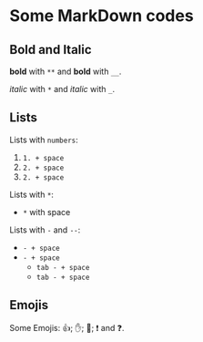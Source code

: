 # Some **MarkDown** codes

## Bold and Italic

**bold** with `**` and __bold__ with `__`.

*italic* with `*` and _italic_ with `_`.

## Lists

Lists with `numbers`:
1. `1. + space`
2. `2. + space`
3. `2. + space`

Lists with `*`:
* `*` with space

Lists with `-` and `--`:
- `- + space`
- `- + space`
  - `tab - + space`
  - `tab - + space`

## Emojis

Some Emojis: :+1:; :hand:; :punch:; :exclamation: and :question:.
